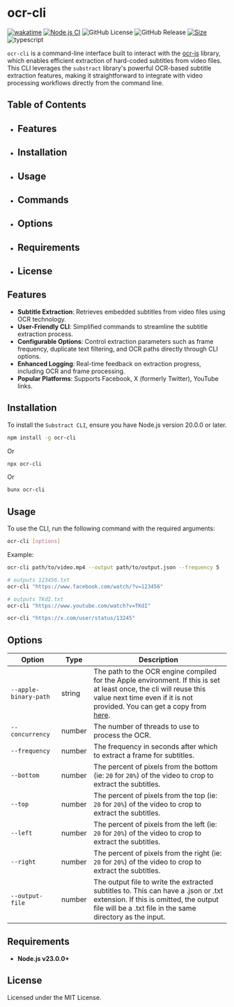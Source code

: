 # ocr-cli

[![wakatime](https://wakatime.com/badge/user/a0b906ce-b8e7-4463-8bce-383238df6d4b/project/05104fef-08a9-4cf0-983f-06083d816599.svg)](https://wakatime.com/badge/user/a0b906ce-b8e7-4463-8bce-383238df6d4b/project/05104fef-08a9-4cf0-983f-06083d816599)
[![Node.js CI](https://github.com/ragaeeb/ocr-cli/actions/workflows/build.yml/badge.svg)](https://github.com/ragaeeb/ocr-cli/actions/workflows/build.yml)
![GitHub License](https://img.shields.io/github/license/ragaeeb/ocr-cli)
![GitHub Release](https://img.shields.io/github/v/release/ragaeeb/ocr-cli)
[![Size](https://deno.bundlejs.com/badge?q=ocr-cli@latest&badge=detailed)](https://bundlejs.com/?q=ocr-cli%40latest)
![typescript](https://badgen.net/badge/icon/typescript?icon=typescript&label&color=blue)

`ocr-cli` is a command-line interface built to interact with the [ocr-js](https://github.com/ragaeeb/ocr-js) library, which enables efficient extraction of hard-coded subtitles from video files. This CLI leverages the `substract` library's powerful OCR-based subtitle extraction features, making it straightforward to integrate with video processing workflows directly from the command line.

## Table of Contents

- ## Features
- ## Installation
- ## Usage
- ## Commands
- ## Options
- ## Requirements
- ## License

## Features

- **Subtitle Extraction**: Retrieves embedded subtitles from video files using OCR technology.
- **User-Friendly CLI**: Simplified commands to streamline the subtitle extraction process.
- **Configurable Options**: Control extraction parameters such as frame frequency, duplicate text filtering, and OCR paths directly through CLI options.
- **Enhanced Logging**: Real-time feedback on extraction progress, including OCR and frame processing.
- **Popular Platforms**: Supports Facebook, X (formerly Twitter), YouTube links.

## Installation

To install the `Substract CLI`, ensure you have Node.js version 20.0.0 or later.

```bash
npm install -g ocr-cli
```

Or

```bash
npx ocr-cli
```

Or

```bash
bunx ocr-cli
```

## Usage

To use the CLI, run the following command with the required arguments:

```bash
ocr-cli [options]
```

Example:

```bash
ocr-cli path/to/video.mp4 --output path/to/output.json --frequency 5

# outputs 123456.txt
ocr-cli "https://www.facebook.com/watch/?v=123456"

# outputs TKdI.txt
ocr-cli "https://www.youtube.com/watch?v=TKdI"

ocr-cli "https://x.com/user/status/13245"
```

## Options

| Option                | Type   | Description                                                                                                                                                                                                                               |
| --------------------- | ------ | ----------------------------------------------------------------------------------------------------------------------------------------------------------------------------------------------------------------------------------------- |
| `--apple-binary-path` | string | The path to the OCR engine compiled for the Apple environment. If this is set at least once, the cli will reuse this value next time even if it is not provided. You can get a copy from [here](https://github.com/glowinthedark/macOCR). |
| `--concurrency`       | number | The number of threads to use to process the OCR.                                                                                                                                                                                          |
| `--frequency`         | number | The frequency in seconds after which to extract a frame for subtitles.                                                                                                                                                                    |
| `--bottom`            | number | The percent of pixels from the bottom (ie: `20` for `20%`) of the video to crop to extract the subtitles.                                                                                                                                 |
| `--top`               | number | The percent of pixels from the top (ie: `20` for `20%`) of the video to crop to extract the subtitles.                                                                                                                                    |
| `--left`              | number | The percent of pixels from the left (ie: `20` for `20%`) of the video to crop to extract the subtitles.                                                                                                                                   |
| `--right`             | number | The percent of pixels from the right (ie: `20` for `20%`) of the video to crop to extract the subtitles.                                                                                                                                  |
| `--output-file`       | number | The output file to write the extracted subtitles to. This can have a .json or .txt extension. If this is omitted, the output file will be a .txt file in the same directory as the input.                                                 |

## Requirements

- **Node.js v23.0.0+**

## License

Licensed under the MIT License.
